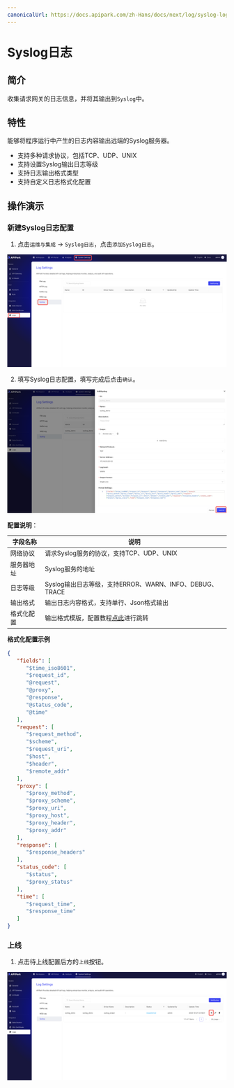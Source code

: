 ```yaml
---
canonicalUrl: https://docs.apipark.com/zh-Hans/docs/next/log/syslog-log
---
```




# Syslog日志

## 简介

收集请求网关的日志信息，并将其输出到`Syslog`中。

## 特性

能够将程序运行中产生的日志内容输出远端的Syslog服务器。

* 支持多种请求协议，包括TCP、UDP、UNIX
* 支持设置Syslog输出日志等级
* 支持日志输出格式类型
* 支持自定义日志格式化配置

## 操作演示

### 新建Syslog日志配置

1. 点击`运维与集成` -> `Syslog日志`，点击`添加Syslog日志`。

![](images/2024-10-27/755dad8523be5e49b0be9acac376c98e303be6f1a6f100b136162c9683e58914.png)  


2. 填写Syslog日志配置，填写完成后点击`确认`。

![](images/2024-10-27/a890d8d7ebca8747b4936c8c31fd2273163bdde3c797aea0c8d2adb4f0a307e9.png)  


**配置说明**：

| 字段名称   | 说明                                                         |
| ---------- | ------------------------------------------------------------ |
| 网络协议   | 请求Syslog服务的协议，支持TCP、UDP、UNIX                     |
| 服务器地址 | Syslog服务的地址                                             |
| 日志等级   | Syslog输出日志等级，支持ERROR、WARN、INFO、DEBUG、TRACE      |
| 输出格式   | 输出日志内容格式，支持单行、Json格式输出                     |
| 格式化配置 | 输出格式模版，配置教程[点此](https://help.apinto.com/docs/formatter)进行跳转 |

**格式化配置示例**

```json
{
   "fields": [
      "$time_iso8601",
      "$request_id",
      "@request",
      "@proxy",
      "@response",
      "@status_code",
      "@time"
   ],
   "request": [
      "$request_method",
      "$scheme",
      "$request_uri",
      "$host",
      "$header",
      "$remote_addr"
   ],
   "proxy": [
      "$proxy_method",
      "$proxy_scheme",
      "$proxy_uri",
      "$proxy_host",
      "$proxy_header",
      "$proxy_addr"
   ],
   "response": [
      "$response_headers"
   ],
   "status_code": [
      "$status",
      "$proxy_status"
   ],
   "time": [
      "$request_time",
      "$response_time"
   ]
}
```

### 上线

1. 点击待上线配置后方的`上线`按钮。

![](images/2024-10-27/fd2998c0454c5cf51054b52d228bc4bc1ffc25e9aa65d1f82f9edc972e31fe78.png)  

